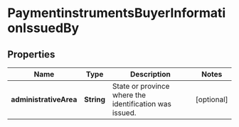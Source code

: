
# PaymentinstrumentsBuyerInformationIssuedBy

## Properties
Name | Type | Description | Notes
------------ | ------------- | ------------- | -------------
**administrativeArea** | **String** | State or province where the identification was issued. |  [optional]




